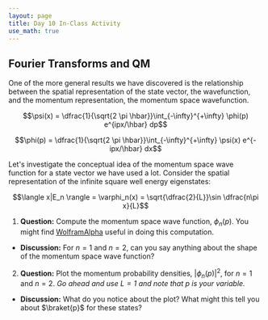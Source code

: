 ```yaml
---
layout: page
title: Day 10 In-Class Activity
use_math: true
---
```


## Fourier Transforms and QM

One of the more general results we have discovered is the relationship between the spatial representation of the state vector, the wavefunction, and the momentum representation, the momentum space wavefunction.

$$\psi(x) = \dfrac{1}{\sqrt{2 \pi \hbar}}\int_{-\infty}^{+\infty} \phi(p) e^{ipx/\hbar} dp$$

$$\phi(p) = \dfrac{1}{\sqrt{2 \pi \hbar}}\int_{-\infty}^{+\infty} \psi(x) e^{-ipx/\hbar} dx$$

Let's investigate the conceptual idea of the momentum space wave function for a state vector we have used a lot. Consider the spatial representation of the infinite square well energy eigenstates:

$$\langle x|E_n \rangle = \varphi_n(x) = \sqrt{\dfrac{2}{L}}\sin \dfrac{n\pi x}{L}$$

1. **Question:** Compute the momentum space wave function, $\phi_n(p)$. You might find [WolframAlpha](https://www.wolframalpha.com/) useful in doing this computation.
  * **Discussion:** For $n=1$ and $n=2$, can you say anything about the shape of the momentum space wave function?
2. **Question:** Plot the momentum probability densities, $|\phi_n(p)|^2$, for $n=1$ and $n=2$. *Go ahead and use $L=1$ and note that $p$ is your variable.*
  * **Discussion:** What do you notice about the plot? What might this tell you about $\braket{p}$ for these states?
